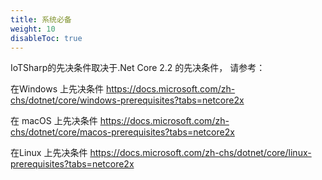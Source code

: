 ```yaml
---
title: 系统必备
weight: 10
disableToc: true
---
```




 IoTSharp的先决条件取决于.Net Core 2.2 的先决条件， 请参考：

在Windows 上先决条件  <https://docs.microsoft.com/zh-chs/dotnet/core/windows-prerequisites?tabs=netcore2x>

在 macOS 上先决条件   <https://docs.microsoft.com/zh-chs/dotnet/core/macos-prerequisites?tabs=netcore2x>

在Linux 上先决条件  <https://docs.microsoft.com/zh-chs/dotnet/core/linux-prerequisites?tabs=netcore2x>